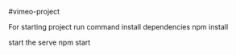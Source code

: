 #vimeo-project

For starting project run command
install dependencies
    npm install

start the serve
    npm start